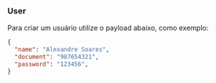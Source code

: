 ### User
Para criar um usuário  utilize o payload abaixo, como exemplo:

```json
{
  "name": "Alexandre Soares",
  "document": "987654321",
  "password": "123456",
}
```

